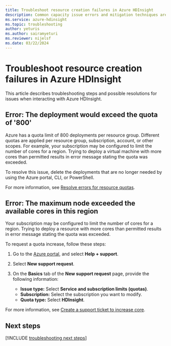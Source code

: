```yaml
---
title: Troubleshoot resource creation failures in Azure HDInsight
description: Common capacity issue errors and mitigation techniques are provided in this article.
ms.service: azure-hdinsight
ms.topic: troubleshooting
author: yeturis
ms.author: sairamyeturi
ms.reviewer: nijelsf
ms.date: 03/22/2024
---
```


# Troubleshoot resource creation failures in Azure HDInsight

This article describes troubleshooting steps and possible resolutions for issues when interacting with Azure HDInsight.

## Error: The deployment would exceed the quota of '800'

Azure has a quota limit of 800 deployments per resource group. Different quotas are applied per resource group, subscription, account, or other scopes. For example, your subscription may be configured to limit the number of cores for a region. Trying to deploy a virtual machine with more cores than permitted results in error message stating the quota was exceeded.

To resolve this issue, delete the deployments that are no longer needed by using the Azure portal, CLI, or PowerShell.

For more information, see [Resolve errors for resource quotas](../azure-resource-manager/templates/error-resource-quota.md).

## Error: The maximum node exceeded the available cores in this region

Your subscription may be configured to limit the number of cores for a region. Trying to deploy a resource with more cores than permitted results in error message stating the quota was exceeded.

To request a quota increase, follow these steps:

1. Go to the [Azure portal](https://portal.azure.com), and select **Help + support**.

1. Select **New support request**.

1. On the **Basics** tab of the **New support request** page, provide the following information:

   * **Issue type:** Select **Service and subscription limits (quotas)**.
   * **Subscription:** Select the subscription you want to modify.
   * **Quota type:** Select **HDInsight**.

For more information, see [Create a support ticket to increase core](hdinsight-capacity-planning.md#quotas).

## Next steps

[!INCLUDE [troubleshooting next steps](includes/hdinsight-troubleshooting-next-steps.md)]
